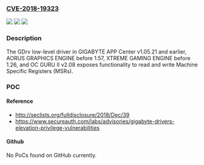 ### [CVE-2018-19323](https://cve.mitre.org/cgi-bin/cvename.cgi?name=CVE-2018-19323)
![](https://img.shields.io/static/v1?label=Product&message=n%2Fa&color=blue)
![](https://img.shields.io/static/v1?label=Version&message=n%2Fa&color=blue)
![](https://img.shields.io/static/v1?label=Vulnerability&message=n%2Fa&color=brighgreen)

### Description

The GDrv low-level driver in GIGABYTE APP Center v1.05.21 and earlier, AORUS GRAPHICS ENGINE before 1.57, XTREME GAMING ENGINE before 1.26, and OC GURU II v2.08 exposes functionality to read and write Machine Specific Registers (MSRs).

### POC

#### Reference
- http://seclists.org/fulldisclosure/2018/Dec/39
- https://www.secureauth.com/labs/advisories/gigabyte-drivers-elevation-privilege-vulnerabilities

#### Github
No PoCs found on GitHub currently.

